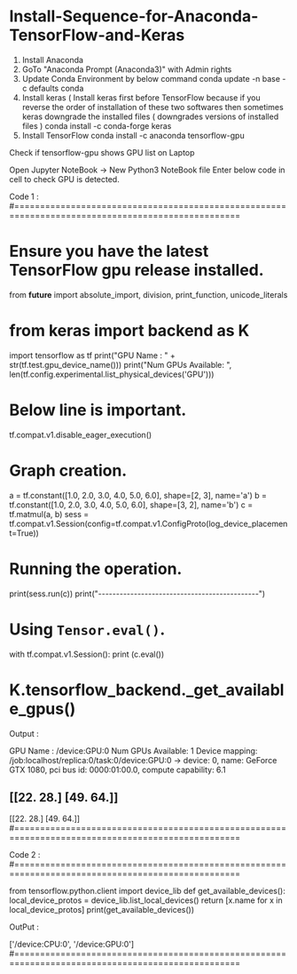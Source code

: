 # Install-Sequence-for-Anaconda-TensorFlow-and-Keras

1) Install Anaconda
2) GoTo "Anaconda Prompt (Anaconda3)" with Admin rights
3) Update Conda Environment by below command
     conda update -n base -c defaults conda
4) Install keras ( Install keras first before TensorFlow because if you reverse the order of installation of these two softwares then
   sometimes keras downgrade the installed files ( downgrades versions of installed files )
     conda install -c conda-forge keras
5) Install TensorFlow 
     conda install -c anaconda tensorflow-gpu
     

Check if tensorflow-gpu shows GPU list on Laptop

Open Jupyter NoteBook -> New Python3 NoteBook file
Enter below code in cell to check GPU is detected.

Code 1 :
#==================================================================================================
# Ensure you have the latest TensorFlow gpu release installed.
from __future__ import absolute_import, division, print_function, unicode_literals
# from keras import backend as K

import tensorflow as tf
print("GPU Name : " + str(tf.test.gpu_device_name()))
print("Num GPUs Available: ", len(tf.config.experimental.list_physical_devices('GPU')))

# Below line is important.
tf.compat.v1.disable_eager_execution()

# Graph creation.
a = tf.constant([1.0, 2.0, 3.0, 4.0, 5.0, 6.0], shape=[2, 3], name='a')
b = tf.constant([1.0, 2.0, 3.0, 4.0, 5.0, 6.0], shape=[3, 2], name='b')
c = tf.matmul(a, b)
sess = tf.compat.v1.Session(config=tf.compat.v1.ConfigProto(log_device_placement=True))
# Running the operation.
print(sess.run(c))
print("---------------------------------------------")
# Using `Tensor.eval()`.
with tf.compat.v1.Session():
  print (c.eval())

# K.tensorflow_backend._get_available_gpus()

Output :

GPU Name : /device:GPU:0
Num GPUs Available:  1
Device mapping:
/job:localhost/replica:0/task:0/device:GPU:0 -> device: 0, name: GeForce GTX 1080, pci bus id: 0000:01:00.0, compute capability: 6.1

[[22. 28.]
 [49. 64.]]
---------------------------------------------
[[22. 28.]
 [49. 64.]]
#==================================================================================================

Code 2 :
#==================================================================================================

from tensorflow.python.client import device_lib
def get_available_devices():
    local_device_protos = device_lib.list_local_devices()
    return [x.name for x in local_device_protos]
print(get_available_devices()) 


OutPut :

['/device:CPU:0', '/device:GPU:0']
#==================================================================================================



